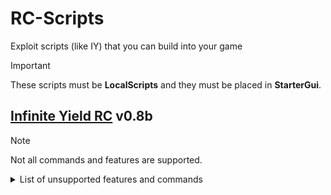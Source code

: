 # RC-Scripts
Exploit scripts (like IY) that you can build into your game

> [!IMPORTANT]
> These scripts must be **LocalScripts** and they must be placed in **StarterGui**.


## [Infinite Yield RC](Infinite%20Yield%20RC.lua) v0.8b
> [!NOTE]
> Not all commands and features are supported.
<details>
<summary>List of unsupported features and commands</summary>

### Unsupported features
* Plugins
* Saving

### Unsupported commands
- bang - will not be added due to moderation
- naked - will not be added due to moderation
- keepiy
- serverhop
- record
- screenshot
- togglefullscreen
- savegame
- clearerrors
- antikick
- antiteleport
- setfpscap
- noclipcam
- noprompts
- use2022materials
- nohead
- spoofwalkspeed
- spoofjumppower
- olddex
- dex
- remotespy -- will be (maybe) supported in the future
- audiologger
- fireclickdetectors
- fireproximityprompts
- instantproximityprompts
- clearhats
- vr
- givetools
- firetouchinterest
- chatlogs -- might work??
- handlekill
- autoclick
- clearnilinstances
- freezeunanchored
- thawunanchored
- tpunanchored
- autokeypress
- addplugin
- reloadplugin
- console
<br><sub>These are just the ones I know of, please open an issue if you find one that isn't on this list.</sub>
</details>

